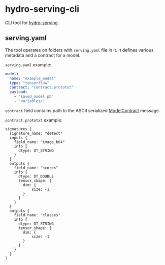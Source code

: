 # hydro-serving-cli
CLI tool for [hydro-serving](https://github.com/Hydrospheredata/hydro-serving).

## serving.yaml
The tool operates on folders with `serving.yaml` file in it.
It defines various metadata and a contract for a model.

`serving.yaml` example:
```yaml
model:
  name: "example_model"
  type: "tensorflow"
  contract: "contract.prototxt"
  payload:
    - "saved_model.pb"
    - "variables/"
```

`contract` field contains path to the ASCII serialized [ModelContract](https://github.com/Hydrospheredata/hydro-serving-protos/blob/master/src/hydro_serving_grpc/contract/model_contract.proto) message.

`contract.prototxt` example:
```
signatures {
  signature_name: "detect"
  inputs {
    field_name: "image_b64"
    info {
      dtype: DT_STRING
    }
  }
  outputs {
    field_name: "scores"
    info {
      dtype: DT_DOUBLE
      tensor_shape: {
        dim: {
            size: -1
        }
      }
    }
  }
  outputs {
    field_name: "classes"
    info {
      dtype: DT_STRING
      tensor_shape: {
        dim: {
            size: -1
        }
      }
    }
  }
}
```
